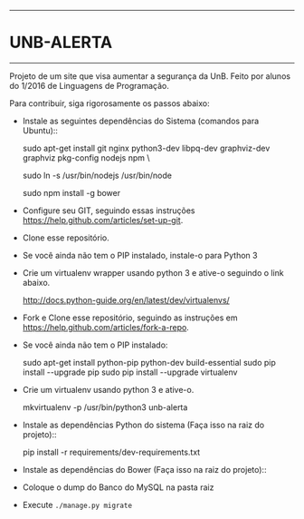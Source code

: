 ***********************************************
# UNB-ALERTA
***********************************************
Projeto de um site que visa aumentar a segurança da UnB. Feito por alunos do 1/2016 de Linguagens de Programação. 

Para contribuir, siga rigorosamente os passos abaixo:

* Instale as seguintes dependências do Sistema (comandos para Ubuntu)::

    sudo apt-get install git nginx python3-dev libpq-dev graphviz-dev graphviz pkg-config nodejs npm \

    sudo ln -s /usr/bin/nodejs /usr/bin/node

    sudo npm install -g bower

* Configure seu GIT, seguindo essas instruções https://help.github.com/articles/set-up-git.

* Clone esse repositório.

* Se você ainda não tem o PIP instalado, instale-o para Python 3

* Crie um virtualenv wrapper usando python 3 e ative-o seguindo o link abaixo.

    http://docs.python-guide.org/en/latest/dev/virtualenvs/

* Fork e Clone esse repositório, seguindo as instruções em https://help.github.com/articles/fork-a-repo.

* Se você ainda não tem o PIP instalado:

    sudo apt-get install python-pip python-dev build-essential
    sudo pip install --upgrade pip
    sudo pip install --upgrade virtualenv

* Crie um virtualenv usando python 3 e ative-o.

    mkvirtualenv -p /usr/bin/python3 unb-alerta

* Instale as dependências Python do sistema (Faça isso na raiz do projeto)::

    pip install -r requirements/dev-requirements.txt

* Instale as dependências do Bower (Faça isso na raiz do projeto)::


* Coloque o dump do Banco do MySQL na pasta raiz

* Execute ``./manage.py migrate`` 